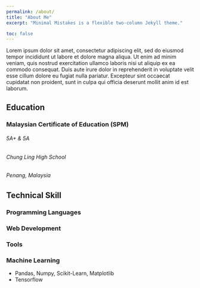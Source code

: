 ```yaml
---
permalink: /about/
title: "About Me"
excerpt: "Minimal Mistakes is a flexible two-column Jekyll theme."

toc: false
---
```


Lorem ipsum dolor sit amet, consectetur adipiscing elit, sed do eiusmod tempor incididunt ut labore et dolore magna aliqua. Ut enim ad minim veniam, quis nostrud exercitation ullamco laboris nisi ut aliquip ex ea commodo consequat. Duis aute irure dolor in reprehenderit in voluptate velit esse cillum dolore eu fugiat nulla pariatur. Excepteur sint occaecat cupidatat non proident, sunt in culpa qui officia deserunt mollit anim id est laborum.

## Education
<h3> Malaysian Certificate of Education (SPM) </h3>
<h6><i class="fas fa-trophy"></i> 5A+ & 5A </h6>
<h6><i class="fas fa-university"></i> Chung Ling High School </h6>
<h6><i class="fas fa-map-marker-alt"></i> Penang, Malaysia </h6>

## Technical Skill

### Programming Languages
<i class="devicon-python-plain" style="font-size: 3rem; " ></i>
<i class="devicon-java-plain" style="font-size: 3rem; "></i>
<i class="devicon-cplusplus-line" style="font-size: 3rem; "></i>
<i class="devicon-mysql-plain" style="font-size: 3rem; "></i>

### Web Development
<i class="devicon-html5-plain" style="font-size: 3rem; "></i>
<i class="devicon-css3-plain" style="font-size: 3rem; "></i>
<i class="devicon-javascript-plain" style="font-size: 3rem; "></i>

### Tools
<i class="devicon-ubuntu-plain" style="font-size: 3rem; "></i>
<i class="devicon-atom-original" style="font-size: 3rem; "></i>
<i class="devicon-github-plain" style="font-size: 3rem; "></i>
<i class="devicon-git-plain" style="font-size: 3rem; "></i>
<i class="devicon-docker-plain" style="font-size: 3rem; "></i>

### Machine Learning
- Pandas, Numpy, Scikit-Learn, Matplotlib
- Tensorflow
